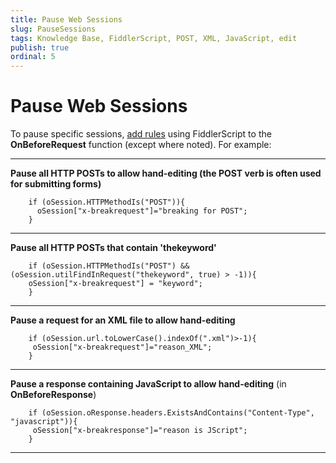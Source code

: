 ```yaml
---
title: Pause Web Sessions
slug: PauseSessions
tags: Knowledge Base, FiddlerScript, POST, XML, JavaScript, edit
publish: true
ordinal: 5
---
```


Pause Web Sessions
==================

To pause specific sessions, [add rules][1] using FiddlerScript to the **OnBeforeRequest** function (except where noted). For example:

* * *

**Pause all HTTP POSTs to allow hand-editing (the POST verb is often used for submitting forms)**

		if (oSession.HTTPMethodIs("POST")){
		  oSession["x-breakrequest"]="breaking for POST";
		}

* * *

**Pause all HTTP POSTs that contain 'thekeyword'**

		if (oSession.HTTPMethodIs("POST") && (oSession.utilFindInRequest("thekeyword", true) > -1)){
		oSession["x-breakrequest"] = "keyword";
		}

* * *

**Pause a request for an XML file to allow hand-editing**

		if (oSession.url.toLowerCase().indexOf(".xml")>-1){
		 oSession["x-breakrequest"]="reason_XML"; 
		}

* * *

**Pause a response containing JavaScript to allow hand-editing**
(in **OnBeforeResponse**)

		if (oSession.oResponse.headers.ExistsAndContains("Content-Type", "javascript")){
		 oSession["x-breakresponse"]="reason is JScript"; 
		}

* * *
[1]: ../../Extend-Fiddler/AddRules.md